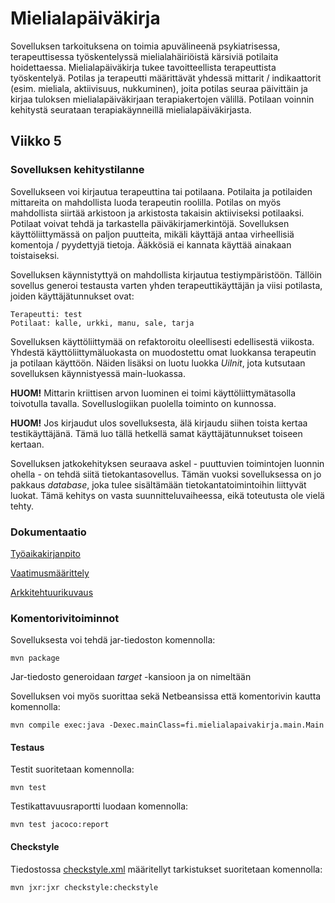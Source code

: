 # Mielialapäiväkirja
Sovelluksen tarkoituksena on toimia apuvälineenä psykiatrisessa, terapeuttisessa työskentelyssä mielialahäiriöistä kärsiviä potilaita hoidettaessa. Mielialapäiväkirja tukee tavoitteellista terapeuttista työskentelyä. Potilas ja terapeutti määrittävät yhdessä mittarit / indikaattorit (esim. mieliala, aktiivisuus, nukkuminen), joita potilas seuraa päivittäin ja kirjaa tuloksen mielialapäiväkirjaan terapiakertojen välillä. Potilaan voinnin kehitystä seurataan terapiakäynneillä mielialapäiväkirjasta.

## Viikko 5

### Sovelluksen kehitystilanne
Sovellukseen voi kirjautua terapeuttina tai potilaana. Potilaita ja potilaiden mittareita on mahdollista luoda terapeutin roolilla. Potilas on myös mahdollista siirtää arkistoon ja arkistosta takaisin aktiiviseksi potilaaksi. Potilaat voivat tehdä ja tarkastella päiväkirjamerkintöjä. Sovelluksen käyttöliittymässä on paljon puutteita, mikäli käyttäjä antaa virheellisiä komentoja / pyydettyjä tietoja. Ääkkösiä ei kannata käyttää ainakaan toistaiseksi.

Sovelluksen käynnistyttyä on mahdollista kirjautua testiympäristöön. Tällöin sovellus generoi testausta varten yhden terapeuttikäyttäjän ja viisi potilasta, joiden käyttäjätunnukset ovat:
```
Terapeutti: test
Potilaat: kalle, urkki, manu, sale, tarja
```
Sovelluksen käyttöliittymää on refaktoroitu oleellisesti edellisestä viikosta. Yhdestä käyttöliittymäluokasta on muodostettu omat luokkansa terapeutin ja potilaan käyttöön. Näiden lisäksi on luotu luokka *UiInit*, jota kutsutaan sovelluksen käynnistyessä main-luokassa.

**HUOM!** Mittarin kriittisen arvon luominen ei toimi käyttöliittymätasolla toivotulla tavalla. Sovelluslogiikan puolella toiminto on kunnossa. 

**HUOM!** Jos kirjaudut ulos sovelluksesta, älä kirjaudu siihen toista kertaa testikäyttäjänä. Tämä luo tällä hetkellä samat käyttäjätunnukset toiseen kertaan.

Sovelluksen jatkokehityksen seuraava askel - puuttuvien toimintojen luonnin ohella - on tehdä siitä tietokantasovellus. Tämän vuoksi sovelluksessa on jo pakkaus *database*, joka tulee sisältämään tietokantatoimintoihin liittyvät luokat. Tämä kehitys on vasta suunnitteluvaiheessa, eikä toteutusta ole vielä tehty.


### Dokumentaatio

[Työaikakirjanpito](https://github.com/jmjkorte/ot-harjoitustyo/blob/master/mielialapaivakirja/dokumentaatio/tyoaikakirjanpito.md)

[Vaatimusmäärittely](https://github.com/jmjkorte/ot-harjoitustyo/blob/master/mielialapaivakirja/dokumentaatio/vaatimusmaarittely.md)

[Arkkitehtuurikuvaus](https://github.com/jmjkorte/ot-harjoitustyo/blob/master/dokumentaatio/mielialapaivakirja/arkkitehtuuri.md)



### Komentorivitoiminnot

Sovelluksesta voi tehdä jar-tiedoston komennolla:
```
mvn package
```
Jar-tiedosto generoidaan *target* -kansioon ja on nimeltään 


Sovelluksen voi myös suorittaa sekä Netbeansissa että komentorivin kautta komennolla: 
```
mvn compile exec:java -Dexec.mainClass=fi.mielialapaivakirja.main.Main
```


#### Testaus
Testit suoritetaan komennolla:
```
mvn test
```
Testikattavuusraportti luodaan komennolla:
```
mvn test jacoco:report
``` 
#### Checkstyle
Tiedostossa [checkstyle.xml](https://github.com/jmjkorte/ot-harjoitustyo/blob/master/mielialapaivakirja/checkstyle.xml) määritellyt tarkistukset suoritetaan komennolla:
```
mvn jxr:jxr checkstyle:checkstyle
